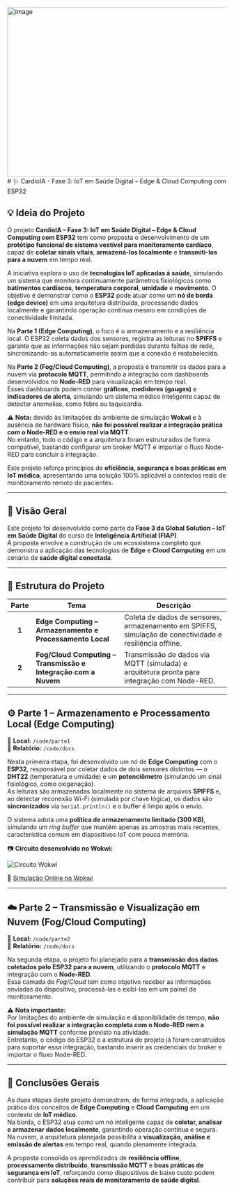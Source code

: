 <img width="629" height="390" alt="image" src="https://github.com/user-attachments/assets/d6d79d2d-6d0a-4e46-af22-bee3b40f1a5e" /># 🩺 CardioIA - Fase 3: IoT em Saúde Digital – Edge & Cloud Computing com ESP32

## 💡 Ideia do Projeto

O projeto **CardioIA – Fase 3: IoT em Saúde Digital – Edge & Cloud Computing com ESP32** tem como proposta o desenvolvimento de um **protótipo funcional de sistema vestível para monitoramento cardíaco**, capaz de **coletar sinais vitais**, **armazená-los localmente** e **transmiti-los para a nuvem** em tempo real.  

A iniciativa explora o uso de **tecnologias IoT aplicadas à saúde**, simulando um sistema que monitora continuamente parâmetros fisiológicos como **batimentos cardíacos**, **temperatura corporal**, **umidade** e **movimento**. O objetivo é demonstrar como o **ESP32** pode atuar como um **nó de borda (edge device)** em uma arquitetura distribuída, processando dados localmente e garantindo operação contínua mesmo em condições de conectividade limitada.  

Na **Parte 1 (Edge Computing)**, o foco é o armazenamento e a resiliência local. O ESP32 coleta dados dos sensores, registra as leituras no **SPIFFS** e garante que as informações não sejam perdidas durante falhas de rede, sincronizando-as automaticamente assim que a conexão é restabelecida.  

Na **Parte 2 (Fog/Cloud Computing)**, a proposta é transmitir os dados para a nuvem via **protocolo MQTT**, permitindo a integração com dashboards desenvolvidos no **Node-RED** para visualização em tempo real.  
Esses dashboards podem conter **gráficos**, **medidores (gauges)** e **indicadores de alerta**, simulando um sistema médico inteligente capaz de detectar anomalias, como febre ou taquicardia.  

⚠️ **Nota:** devido às limitações do ambiente de simulação **Wokwi** e à ausência de hardware físico, **não foi possível realizar a integração prática com o Node-RED e o envio real via MQTT**.  
No entanto, todo o código e a arquitetura foram estruturados de forma compatível, bastando configurar um broker MQTT e importar o fluxo Node-RED para concluir a integração.  

Este projeto reforça princípios de **eficiência, segurança e boas práticas em IoT médica**, apresentando uma solução 100% aplicável a contextos reais de monitoramento remoto de pacientes.

---

## 📘 Visão Geral

Este projeto foi desenvolvido como parte da **Fase 3 da Global Solution – IoT em Saúde Digital** do curso de **Inteligência Artificial (FIAP)**.  
A proposta envolve a construção de um ecossistema completo que demonstra a aplicação das tecnologias de **Edge** e **Cloud Computing** em um cenário de **saúde digital conectada**.

---

## 🧩 Estrutura do Projeto

| Parte | Tema | Descrição |
|:------:|------|------------|
| **1** | **Edge Computing – Armazenamento e Processamento Local** | Coleta de dados de sensores, armazenamento em SPIFFS, simulação de conectividade e resiliência offline. |
| **2** | **Fog/Cloud Computing – Transmissão e Integração com a Nuvem** | Transmissão de dados via MQTT (simulada) e arquitetura pronta para integração com Node-RED. |

---

## ⚙️ Parte 1 – Armazenamento e Processamento Local (Edge Computing)

📁 **Local:** `/code/parte1`  
📂 **Relatório:** `/code/docs`

Nesta primeira etapa, foi desenvolvido um nó de **Edge Computing** com o **ESP32**, responsável por coletar dados de dois sensores distintos — o **DHT22** (temperatura e umidade) e um **potenciômetro** (simulando um sinal fisiológico, como oxigenação).  
As leituras são armazenadas localmente no sistema de arquivos **SPIFFS** e, ao detectar reconexão Wi-Fi (simulada por chave lógica), os dados são **sincronizados** via `Serial.println()` e o buffer é limpo após o envio.  

O sistema adota uma **política de armazenamento limitado (300 KB)**, simulando um *ring buffer* que mantém apenas as amostras mais recentes, característica comum em dispositivos IoT com pouca memória.  

📷 **Circuito desenvolvido no Wokwi:**

![Circuito Wokwi](<img width="629" height="390" alt="image" src="https://github.com/user-attachments/assets/fda84ac4-f727-4122-9210-b26d3daeefd3" />)

🔗 [Simulação Online no Wokwi]([https://wokwi.com/projects/445522787962785793](https://wokwi.com/projects/445522787962785793))

---

## ☁️ Parte 2 – Transmissão e Visualização em Nuvem (Fog/Cloud Computing)

📁 **Local:** `/code/parte2`  
📂 **Relatório:** `/code/docs`

Na segunda etapa, o projeto foi planejado para a **transmissão dos dados coletados pelo ESP32 para a nuvem**, utilizando o **protocolo MQTT** e integração com o **Node-RED**.  
Essa camada de *Fog/Cloud* tem como objetivo receber as informações enviadas do dispositivo, processá-las e exibi-las em um painel de monitoramento.

⚠️ **Nota importante:**  
Por limitações do ambiente de simulação e disponibilidade de tempo, **não foi possível realizar a integração completa com o Node-RED nem a simulação MQTT** conforme previsto na atividade.  
Entretanto, o código do ESP32 e a estrutura do projeto já foram construídos para suportar essa integração, bastando inserir as credenciais do broker e importar o fluxo Node-RED.  

---

## 🧠 Conclusões Gerais

As duas etapas deste projeto demonstram, de forma integrada, a aplicação prática dos conceitos de **Edge Computing** e **Cloud Computing** em um contexto de **IoT médico**.  
Na borda, o ESP32 atua como um nó inteligente capaz de **coletar, analisar e armazenar dados localmente**, garantindo operação contínua e segura.  
Na nuvem, a arquitetura planejada possibilita a **visualização, análise e emissão de alertas** em tempo real, quando plenamente integrada.

A proposta consolida os aprendizados de **resiliência offline**, **processamento distribuído**, **transmissão MQTT** e **boas práticas de segurança em IoT**, reforçando como dispositivos de baixo custo podem contribuir para **soluções reais de monitoramento de saúde digital**.

